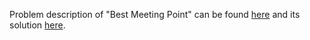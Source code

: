 Problem description of "Best Meeting Point" can be found [here](https://leetcode.com/problems/best-meeting-point/description/) and its solution [here](https://github.com/aurimas13/Solutions-To-Problems/blob/main/LeetCode/Python%20Solutions/Best%20Meeting%20Point/best.py).
